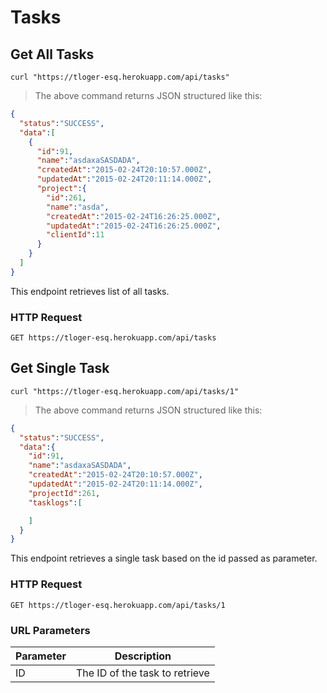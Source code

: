 # Tasks

## Get All Tasks

```shell
curl "https://tloger-esq.herokuapp.com/api/tasks"
```

> The above command returns JSON structured like this:

```json
{  
  "status":"SUCCESS",
  "data":[  
    {  
      "id":91,
      "name":"asdaxaSASDADA",
      "createdAt":"2015-02-24T20:10:57.000Z",
      "updatedAt":"2015-02-24T20:11:14.000Z",
      "project":{  
        "id":261,
        "name":"asda",
        "createdAt":"2015-02-24T16:26:25.000Z",
        "updatedAt":"2015-02-24T16:26:25.000Z",
        "clientId":11
      }
    }
  ]
}
```

This endpoint retrieves list of all tasks.

### HTTP Request

`GET https://tloger-esq.herokuapp.com/api/tasks`


## Get Single Task

```shell
curl "https://tloger-esq.herokuapp.com/api/tasks/1"
```

> The above command returns JSON structured like this:

```json
{  
  "status":"SUCCESS",
  "data":{  
    "id":91,
    "name":"asdaxaSASDADA",
    "createdAt":"2015-02-24T20:10:57.000Z",
    "updatedAt":"2015-02-24T20:11:14.000Z",
    "projectId":261,
    "tasklogs":[  

    ]
  }
}
```

This endpoint retrieves a single task based on the id passed as parameter.

### HTTP Request

`GET https://tloger-esq.herokuapp.com/api/tasks/1`

### URL Parameters

Parameter | Description
--------- | -----------
ID | The ID of the task to retrieve